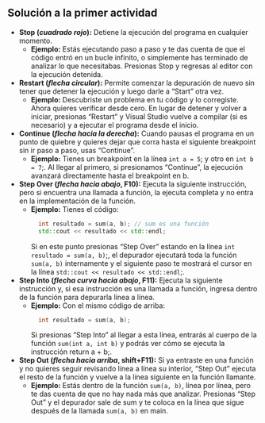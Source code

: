 ## Solución a la primer actividad
- **Stop (_cuadrado rojo_):**  Detiene la ejecución del programa en cualquier momento.
    - **Ejemplo:** Estás ejecutando paso a paso y te das cuenta de que el código entró en un bucle infinito, o simplemente has terminado de analizar lo que necesitabas. Presionas Stop y regresas al editor con la ejecución detenida.
- **Restart (_flecha circular_):** Permite comenzar la depuración de nuevo sin tener que detener la ejecución y luego darle a “Start” otra vez.
    - **Ejemplo:** Descubriste un problema en tu código y lo corregiste. Ahora quieres verificar desde cero. En lugar de detener y volver a iniciar, presionas “Restart” y Visual Studio vuelve a compilar (si es necesario)
 y a ejecutar el programa desde el inicio.
- **Continue (_flecha hacia la derecha_):** Cuando pausas el programa en un punto de quiebre y quieres dejar que corra hasta el siguiente breakpoint sin ir paso a paso, usas “Continue”.
    - **Ejemplo:** Tienes un breakpoint en la línea ```int a = 5```; y otro en ```int b = 7```;. Al llegar al primero, si presionamos “Continue”, la ejecución avanzará directamente hasta el breakpoint en b.
- **Step Over (_flecha hacia abajo_, F10):** Ejecuta la siguiente instrucción, pero si encuentra una llamada a función, la ejecuta completa y no entra en la implementación de la función.
    - **Ejemplo:** Tienes el código:
      ``` cpp
        int resultado = sum(a, b); // sum es una función
        std::cout << resultado << std::endl; 
      ```
        Si en este punto presionas “Step Over” estando en la línea ```int resultado = sum(a, b)```;, el depurador ejecutará toda la función ```sum(a, b)``` internamente y el siguiente paso te mostrará el cursor en la línea ```std::cout << resultado << std::endl```;.
- **Step Into (_flecha curva hacia abajo_, F11):** Ejecuta la siguiente instrucción y, si esa instrucción es una llamada a función, ingresa dentro de la función para depurarla línea a línea.
    - **Ejemplo:** Con el mismo código de arriba:
      ``` cpp
        int resultado = sum(a, b);
      ```
        Si presionas “Step Into” al llegar a esta línea, entrarás al cuerpo de la función ```sum(int a, int b)``` y podrás ver cómo se ejecuta la instrucción return a + b;.
- **Step Out (_flecha hacia arriba_, shift+F11):** Si ya entraste en una función y no quieres seguir revisando línea a línea su interior, “Step Out” ejecuta el resto de la función y vuelve a la línea siguiente en la función llamante.
    - **Ejemplo:** Estás dentro de la función ```sum(a, b)```, línea por línea, pero te das cuenta de que no hay nada más que analizar. Presionas “Step Out” y el depurador sale de sum y te coloca en la línea que sigue después de la llamada ```sum(a, b)``` en main.
